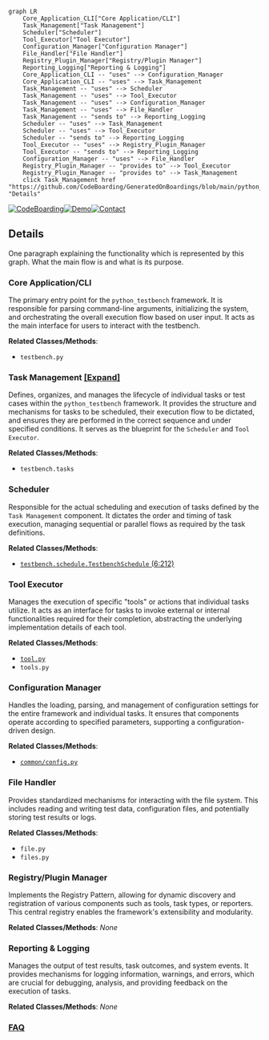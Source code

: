 ```mermaid
graph LR
    Core_Application_CLI["Core Application/CLI"]
    Task_Management["Task Management"]
    Scheduler["Scheduler"]
    Tool_Executor["Tool Executor"]
    Configuration_Manager["Configuration Manager"]
    File_Handler["File Handler"]
    Registry_Plugin_Manager["Registry/Plugin Manager"]
    Reporting_Logging["Reporting & Logging"]
    Core_Application_CLI -- "uses" --> Configuration_Manager
    Core_Application_CLI -- "uses" --> Task_Management
    Task_Management -- "uses" --> Scheduler
    Task_Management -- "uses" --> Tool_Executor
    Task_Management -- "uses" --> Configuration_Manager
    Task_Management -- "uses" --> File_Handler
    Task_Management -- "sends to" --> Reporting_Logging
    Scheduler -- "uses" --> Task_Management
    Scheduler -- "uses" --> Tool_Executor
    Scheduler -- "sends to" --> Reporting_Logging
    Tool_Executor -- "uses" --> Registry_Plugin_Manager
    Tool_Executor -- "sends to" --> Reporting_Logging
    Configuration_Manager -- "uses" --> File_Handler
    Registry_Plugin_Manager -- "provides to" --> Tool_Executor
    Registry_Plugin_Manager -- "provides to" --> Task_Management
    click Task_Management href "https://github.com/CodeBoarding/GeneratedOnBoardings/blob/main/python_testbench/Task_Management.md" "Details"
```

[![CodeBoarding](https://img.shields.io/badge/Generated%20by-CodeBoarding-9cf?style=flat-square)](https://github.com/CodeBoarding/GeneratedOnBoardings)[![Demo](https://img.shields.io/badge/Try%20our-Demo-blue?style=flat-square)](https://www.codeboarding.org/demo)[![Contact](https://img.shields.io/badge/Contact%20us%20-%20contact@codeboarding.org-lightgrey?style=flat-square)](mailto:contact@codeboarding.org)

## Details

One paragraph explaining the functionality which is represented by this graph. What the main flow is and what is its purpose.

### Core Application/CLI
The primary entry point for the `python_testbench` framework. It is responsible for parsing command-line arguments, initializing the system, and orchestrating the overall execution flow based on user input. It acts as the main interface for users to interact with the testbench.


**Related Classes/Methods**:

- `testbench.py`


### Task Management [[Expand]](./Task_Management.md)
Defines, organizes, and manages the lifecycle of individual tasks or test cases within the `python_testbench` framework. It provides the structure and mechanisms for tasks to be scheduled, their execution flow to be dictated, and ensures they are performed in the correct sequence and under specified conditions. It serves as the blueprint for the `Scheduler` and `Tool Executor`.


**Related Classes/Methods**:

- `testbench.tasks`


### Scheduler
Responsible for the actual scheduling and execution of tasks defined by the `Task Management` component. It dictates the order and timing of task execution, managing sequential or parallel flows as required by the task definitions.


**Related Classes/Methods**:

- <a href="https://github.com/WULPUS/python_testbench/blob/main/src/testbench/schedule.py#L6-L212" target="_blank" rel="noopener noreferrer">`testbench.schedule.TestbenchSchedule` (6:212)</a>


### Tool Executor
Manages the execution of specific "tools" or actions that individual tasks utilize. It acts as an interface for tasks to invoke external or internal functionalities required for their completion, abstracting the underlying implementation details of each tool.


**Related Classes/Methods**:

- <a href="https://github.com/WULPUS/python_testbench/blob/main/src/testbench/tool.py" target="_blank" rel="noopener noreferrer">`tool.py`</a>
- `tools.py`


### Configuration Manager
Handles the loading, parsing, and management of configuration settings for the entire framework and individual tasks. It ensures that components operate according to specified parameters, supporting a configuration-driven design.


**Related Classes/Methods**:

- <a href="https://github.com/WULPUS/python_testbench/blob/main/src/testbench/common/config.py" target="_blank" rel="noopener noreferrer">`common/config.py`</a>


### File Handler
Provides standardized mechanisms for interacting with the file system. This includes reading and writing test data, configuration files, and potentially storing test results or logs.


**Related Classes/Methods**:

- `file.py`
- `files.py`


### Registry/Plugin Manager
Implements the Registry Pattern, allowing for dynamic discovery and registration of various components such as tools, task types, or reporters. This central registry enables the framework's extensibility and modularity.


**Related Classes/Methods**: _None_

### Reporting & Logging
Manages the output of test results, task outcomes, and system events. It provides mechanisms for logging information, warnings, and errors, which are crucial for debugging, analysis, and providing feedback on the execution of tasks.


**Related Classes/Methods**: _None_



### [FAQ](https://github.com/CodeBoarding/GeneratedOnBoardings/tree/main?tab=readme-ov-file#faq)